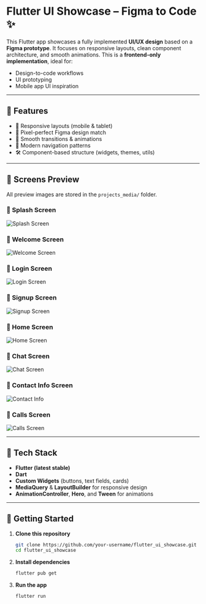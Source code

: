 # Flutter UI Showcase – Figma to Code ✨

This Flutter app showcases a fully implemented **UI/UX design** based on a **Figma prototype**. It focuses on responsive layouts, clean component architecture, and smooth animations. This is a **frontend-only implementation**, ideal for:

- Design-to-code workflows  
- UI prototyping  
- Mobile app UI inspiration  

---

## 🧩 Features

- 🔁 Responsive layouts (mobile & tablet)
- 🎨 Pixel-perfect Figma design match
- 🚀 Smooth transitions & animations
- 🧭 Modern navigation patterns
- 🛠️ Component-based structure (widgets, themes, utils)

---

## 📱 Screens Preview

All preview images are stored in the `projects_media/` folder.

### 🔹 Splash Screen  
![Splash Screen](project_media/1.png)

### 🔹 Welcome Screen  
![Welcome Screen](project_media/2.png)

### 🔹 Login Screen  
![Login Screen](project_media/3.png)

### 🔹 Signup Screen  
![Signup Screen](project_media/4.png)

### 🔹 Home Screen  
![Home Screen](project_media/5.png)

### 🔹 Chat Screen  
![Chat Screen](project_media/6.png)

### 🔹 Contact Info Screen  
![Contact Info](project_media/7.png)

### 🔹 Calls Screen  
![Calls Screen](project_media/8.png)

---

## 📐 Tech Stack

- **Flutter (latest stable)**
- **Dart**
- **Custom Widgets** (buttons, text fields, cards)
- **MediaQuery** & **LayoutBuilder** for responsive design
- **AnimationController**, **Hero**, and **Tween** for animations

---

## 🚀 Getting Started

1. **Clone this repository**
   ```bash
   git clone https://github.com/your-username/flutter_ui_showcase.git
   cd flutter_ui_showcase

2. **Install dependencies**
   ```bash
   flutter pub get

3. **Run the app**
   ```bash
   flutter run
